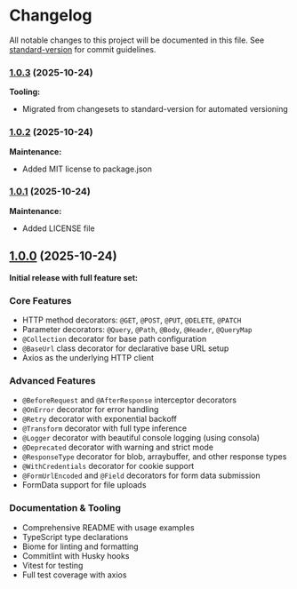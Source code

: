 # Changelog

All notable changes to this project will be documented in this file. See [standard-version](https://github.com/conventional-changelog/standard-version) for commit guidelines.

### [1.0.3](https://github.com/emilov2501/restify/compare/v1.0.2...v1.0.3) (2025-10-24)

**Tooling:**
- Migrated from changesets to standard-version for automated versioning

### [1.0.2](https://github.com/emilov2501/restify/compare/v1.0.1...v1.0.2) (2025-10-24)

**Maintenance:**
- Added MIT license to package.json

### [1.0.1](https://github.com/emilov2501/restify/compare/v1.0.0...v1.0.1) (2025-10-24)

**Maintenance:**
- Added LICENSE file

## [1.0.0](https://github.com/emilov2501/restify/releases/tag/v1.0.0) (2025-10-24)

**Initial release with full feature set:**

### Core Features
- HTTP method decorators: `@GET`, `@POST`, `@PUT`, `@DELETE`, `@PATCH`
- Parameter decorators: `@Query`, `@Path`, `@Body`, `@Header`, `@QueryMap`
- `@Collection` decorator for base path configuration
- `@BaseUrl` class decorator for declarative base URL setup
- Axios as the underlying HTTP client

### Advanced Features
- `@BeforeRequest` and `@AfterResponse` interceptor decorators
- `@OnError` decorator for error handling
- `@Retry` decorator with exponential backoff
- `@Transform` decorator with full type inference
- `@Logger` decorator with beautiful console logging (using consola)
- `@Deprecated` decorator with warning and strict mode
- `@ResponseType` decorator for blob, arraybuffer, and other response types
- `@WithCredentials` decorator for cookie support
- `@FormUrlEncoded` and `@Field` decorators for form data submission
- FormData support for file uploads

### Documentation & Tooling
- Comprehensive README with usage examples
- TypeScript type declarations
- Biome for linting and formatting
- Commitlint with Husky hooks
- Vitest for testing
- Full test coverage with axios
